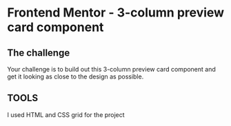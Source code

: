 # Frontend Mentor - 3-column preview card component

## The challenge

Your challenge is to build out this 3-column preview card component and get it looking as close to the design as possible.

## TOOLS

I used HTML and CSS grid for the project
